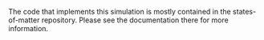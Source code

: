 The code that implements this simulation is mostly contained in the states-of-matter repository. Please see the
documentation there for more information.
